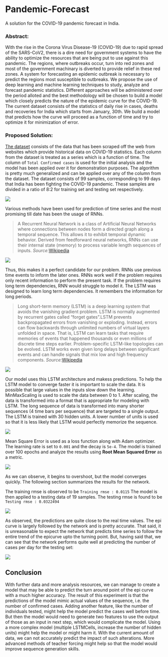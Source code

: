 # Pandemic-Forecast
A solution for the COVID-19 pandemic forecast in India.

### Abstract:
  With the rise in the Corona Virus Disease-19 (COVID-19) due to rapid spread of the SARS-CoV2, there is a dire need for government systems to have the ability to optimize the resources that are being put to use against this pandemic. The regions, where outbreaks occur, turn into red zones and most of the government machinary is diverted to provide relief in these red zones. A system for forecasting an epidemic outbreak is necessary to predict the regions most susceptible to outbreaks. We propose the use of deep learning and machine learning techniques to study, analyze and forecast pandemic statistics. Different approaches will be administered over the period alloted and the best methodology will be chosen to build a model which closely predicts the nature of the epidemic curve for the COVID-19. The current dataset consists of the statistics of daily rise in cases, deaths and recoveries for India which starts from January, 30th. We build a model that predicts how the curve will proceed as a function of time and try to optimize it for minimization of error. 
  
### Proposed Solution:
  
 [The dataset](FinalCovid19.csv) consists of the data that has been scraped off the web from websites which provide historical data on COVID-19 statistics. Each column from the dataset is treated as a series which is a function of time. The column of ```Total Confirmed cases``` is used for the initial analysis and the model has been applied over it for demonstration purposes. The algorithm is pretty much generalized and can be applied over any of the column from the dataset. The dataset consists of 99 samples, corresponding to 99 days that India has been fighting the COVID-19 pandemic. These samples are divided in a ratio of 8:2 for training set and testing set respectively.
 
![](Images/Dataset.png) 

Various methods have been used for prediction of time series and the most promising till date has been the usage of RNNs. 
>A Recurrent Neural Network is a class of Artificial Neural Networks where connections between nodes form a directed graph along a temporal sequence. This allows it to exhibit temporal dynamic behavior. Derived from feedforward neural networks, RNNs can use their internal state (memory) to process variable length sequences of inputs. *Source:*[Wikipedia](https://en.wikipedia.org/wiki/Recurrent_neural_network)

![](Images/RNN.png)

Thus, this makes it a perfect candidate for our problem. RNNs use previous time events to inform the later ones. RNNs work well if the problem requires only recent information to perform the present task. If the problem requires long term dependencies, RNN would struggle to model it. The LSTM was designed to learn long term dependencies. It remembers the information for long periods. 
>Long short-term memory (LSTM) is a deep learning system that avoids the vanishing gradient problem. LSTM is normally augmented by recurrent gates called “forget gates”.LSTM prevents backpropagated errors from vanishing or exploding. Instead, errors can flow backwards through unlimited numbers of virtual layers unfolded in space. That is, LSTM can learn tasks that require memories of events that happened thousands or even millions of discrete time steps earlier. Problem-specific LSTM-like topologies can be evolved. LSTM works even given long delays between significant events and can handle signals that mix low and high frequency components. *Source:*[Wikipedia](https://en.wikipedia.org/wiki/Recurrent_neural_network)

![](Images/LSTM.png)

Our model uses this LSTM architecture and makess predictions.
To help the LSTM model to converge faster it is important to scale the data. It is possible that large values in the inputs slow down the learning. MinMaxScaling is used to scale the data between 0 to 1. After scaling, the data is transformed into a format that is appropriate for modeling with LSTM. The long sequence of data is transformed into many shorter sequences (4 time bars per sequence) that are targeted to a single output. The LSTM is trained with 30 hidden units. A lower number of units is used so that it is less likely that LSTM would perfectly memorize the sequence. 

![](Images/model.png)

Mean Square Error is used as a loss function along with Adam optimizer. The learning rate is set to ```0.001``` and the decay is ```5e-4```. The model is trained over 100 epochs and analyze the results using **Root Mean Squared Error** as a metric. 

![](Images/loss.png)

As we can observe, it begins to overshoot, but the model converges quickly. The following section summarizes the results for the network.

The training rmse is observed to be ```Training rmse : 0.0115```
The model is then applied to a testing data of 19 samples. The testing rmse is found to be ```Testing rmse : 0.0322494```

![](Images/Predictions.png)

As observed, the predictions are quite close to the real time values. The epi curve is largely followed by the network and is pretty accurate. That said, it is unreasonable to expect the network that predicts time series to follow the entire trend of the epicurve upto the turning point. But, having said that, we can see that the network performs quite well at predicting the number of cases per day for the testing set:

![](Images/ValuesPred.png)

## Conclusion
With further data and more analysis resources, we can manage to create a model that may be able to predict the turn around point of the epi curve with a much higher accuracy. The result of this experiment is that the predictions of the model mimic actual values of the sequence, i.e. the number of confirmed cases. Adding another feature, like the number of individuals tested, might help the model predict the cases well before time. But then the model would need to generate two features to use the output of those as an input in next step, which would complicate the model. Using a more complex model (multiple LSTMCells, increase the number of hidden units) might help the model or might harm it. With the current amount of data, we can not accurately predict the impact of such alterations. More advanced methods of teacher forcing might help so that the model would improve sequence generation skills.
